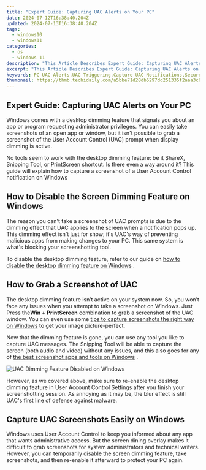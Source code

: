 ```yaml
---
title: "Expert Guide: Capturing UAC Alerts on Your PC"
date: 2024-07-12T16:38:40.204Z
updated: 2024-07-13T16:38:40.204Z
tags:
  - windows10
  - windows11
categories:
  - os
  - windows 11
description: "This Article Describes Expert Guide: Capturing UAC Alerts on Your PC"
excerpt: "This Article Describes Expert Guide: Capturing UAC Alerts on Your PC"
keywords: PC UAC Alerts,UAC Triggering,Capture UAC Notifications,Secure Windows Logs,Monitor User Consents,Manage Access Controls,Track UAC Events
thumbnail: https://thmb.techidaily.com/a5bbe71d28db5297dd251335f2aaa3c6aeec5c7c669607905f5ab705b440efbb.jpg
---
```


## Expert Guide: Capturing UAC Alerts on Your PC

 Windows comes with a desktop dimming feature that signals you about an app or program requesting administrator privileges. You can easily take screenshots of an open app or window, but it isn't possible to grab a screenshot of the User Account Control (UAC) prompt when display dimming is active.

 No tools seem to work with the desktop dimming feature: be it ShareX, Snipping Tool, or PrintScreen shortcut. Is there even a way around it? This guide will explain how to capture a screenshot of a User Account Control notification on Windows

## How to Disable the Screen Dimming Feature on Windows

 The reason you can't take a screenshot of UAC prompts is due to the dimming effect that UAC applies to the screen when a notification pops up. This dimming effect isn't just for show; it's UAC's way of preventing malicious apps from making changes to your PC. This same system is what's blocking your screenshotting tool.

 To disable the desktop dimming feature, refer to our guide on [how to disable the desktop dimming feature on Windows](https://www.makeuseof.com/windows-disable-dimmed-secure-desktop/) .

## How to Grab a Screenshot of UAC

 The desktop dimming feature isn’t active on your system now. So, you won’t face any issues when you attempt to take a screenshot on Windows. Just Press the**Win + PrintScreen** combination to grab a screenshot of the UAC window. You can even use some [tips to capture screenshots the right way on Windows](https://www.makeuseof.com/windows-screenshot-guide/) to get your image picture-perfect.

 Now that the dimming feature is gone, you can use any tool you like to capture UAC messages. The Snipping Tool will be able to capture the screen (both audio and video) without any issues, and this also goes for any of [the best screenshot apps and tools on Windows](https://www.makeuseof.com/tag/best-screenshot-tools-windows/) .

![UAC Dimming Feature Disabled on Windows](https://static1.makeuseofimages.com/wordpress/wp-content/uploads/2023/04/uac-dimming-feature-disabled-on-windows.jpg)

 However, as we covered above, make sure to re-enable the desktop dimming feature in User Account Control Settings after you finish your screenshotting session. As annoying as it may be, the blur effect is still UAC's first line of defense against malware.

## Capture UAC Screenshots Easily on Windows

 Windows uses User Account Control to keep you informed about any app that wants administrative access. But the screen dining overlay makes it difficult to grab screenshots for system administrators and technical writers. However, you can temporarily disable the screen dimming feature, take screenshots, and then re-enable it afterward to protect your PC again.


<ins class="adsbygoogle"
     style="display:block"
     data-ad-format="autorelaxed"
     data-ad-client="ca-pub-7571918770474297"
     data-ad-slot="1223367746"></ins>



<ins class="adsbygoogle"
     style="display:block"
     data-ad-client="ca-pub-7571918770474297"
     data-ad-slot="8358498916"
     data-ad-format="auto"
     data-full-width-responsive="true"></ins>




